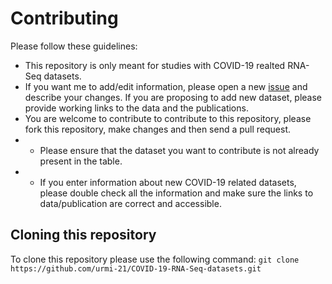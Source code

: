 # Contributing
Please follow these guidelines:
* This repository is only meant for studies with COVID-19 realted RNA-Seq datasets. 
* If you want me to add/edit information, please open a new [issue](https://github.com/urmi-21/COVID-19-RNA-Seq-datasets/issues) and describe your changes. If you are proposing to add new dataset, please provide working links to the data and the publications.
* You are welcome to contribute to contribute to this repository, please fork this repository, make changes and then send a pull request.
* * Please ensure that the dataset you want to contribute is not already present in the table.
* * If you enter information about new COVID-19 related datasets, please double check all the information 
and make sure the links to data/publication are correct and accessible.



## Cloning this repository
To clone this repository please use the following command:
`git clone https://github.com/urmi-21/COVID-19-RNA-Seq-datasets.git`

